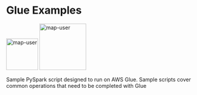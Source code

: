# Glue Examples

<img width="85" alt="map-user" src="https://img.shields.io/badge/views-839-green"> <img width="125" alt="map-user" src="https://img.shields.io/badge/unique visits-192-green">

Sample PySpark script designed to run on AWS Glue. Sample scripts cover common operations that need to be completed with Glue
